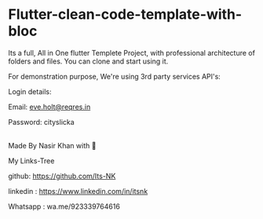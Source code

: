 # Flutter-clean-code-template-with-bloc

Its a full, All in One flutter Templete Project, with professional architecture of folders and files.
You can clone and start using it.

For demonstration purpose, We're using 3rd party services API's:

Login details:

Email: eve.holt@reqres.in

Password: cityslicka

<br>
Made By Nasir Khan with 💖

My Links-Tree

github: https://github.com/Its-NK

linkedin : https://www.linkedin.com/in/itsnk

Whatsapp : wa.me/923339764616
